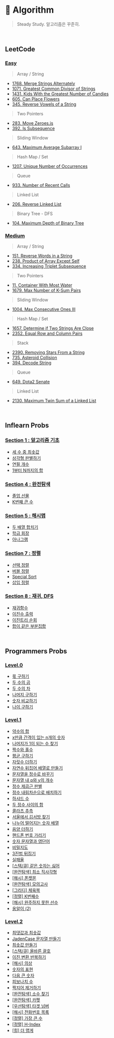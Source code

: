 # 📜 Algorithm

> Steady Study. 알고리즘은 꾸준히.

<br/>

## LeetCode

### [Easy](/LeetCode/Easy/)

> Array / String

- [1768. Merge Strings Alternately](/LeetCode/Easy/1768_Merge_Strings_Alternately.js)
- [1071. Greatest Common Divisor of Strings](/LeetCode/Easy/1071_Greatest_Common_Divisor_of_Strings.js)
- [1431. Kids With the Greatest Number of Candies](/LeetCode/Easy/1431_Kids_With_the_Greatest_Number_of_Candies.js)
- [605. Can Place Flowers](/LeetCode/Easy/605_Can_Place_Flowers.js)
- [345. Reverse Vowels of a String](/LeetCode/Easy/345_Reverse_Vowels_of_a_String.js)

> Two Pointers

- [283. Move Zeroes.js](/LeetCode/Easy/283_Move_Zeroes.js)
- [392. Is Subsequence](/LeetCode/Easy/392_Is_Subsequence.js)

> Sliding Window

- [643. Maximum Average Subarray I](/LeetCode/Easy/643_Maximum_Average_Subarray_I.js)

> Hash Map / Set

- [1207. Unique Number of Occurrences](/LeetCode/Easy/1207_Unique_Number_of_Occurrences.js)

> Queue

- [933. Number of Recent Calls](/LeetCode/Easy/933_Number_of_Recent_Calls.js)

> Linked List

- [206. Reverse Linked List](/LeetCode/Easy/206_Reverse_Linked_List.js)

> Binary Tree - DFS

- [104. Maximum Depth of Binary Tree](/LeetCode/Easy/104_Maximum_Depth_of_Binary_Tree.js)

### [Medium](/LeetCode/Medium/)

> Array / String

- [151. Reverse Words in a String](/LeetCode/Medium/151_Reverse_Words_in_a_String.js)
- [238. Product of Array Except Self](/LeetCode/Medium/238_Product_of_Array_Except%20Self.js)
- [334. Increasing Triplet Subsequence](/LeetCode/Medium/334_Increasing_Triplet_Subsequence.js)

> Two Pointers

- [11. Container With Most Water](/LeetCode/Medium/11_Container_With_Most_Water.js)
- [1679. Max Number of K-Sum Pairs](/LeetCode/Medium/1679_Max_Number_of_K-Sum_Pairs.js)

> Sliding Window

- [1004. Max Consecutive Ones III](/LeetCode/Medium/1004_Max_Consecutive_Ones_III.js)

> Hash Map / Set

- [1657. Determine if Two Strings Are Close](/LeetCode/Medium/1657_Determine_if_Two_Strings_Are_Close.js)
- [2352. Equal Row and Column Pairs](/LeetCode/Medium/2352_Equal_Row_and_Column_Pairs.js)

> Stack

- [2390. Removing Stars From a String](/LeetCode/Medium/2390_Removing_Stars_From_a_String.js)
- [735. Asteroid Collision](/LeetCode/Medium/735_Asteroid_Collision.js)
- [394. Decode String](/LeetCode/Medium/394_Decode_String.js)

> Queue

- [649. Dota2 Senate](/LeetCode/Medium/649_Dota2_Senate.js)

> Linked List

- [2130. Maximum Twin Sum of a Linked List](/LeetCode/Medium/2130_Maximum_Twin_Sum%20of_a_Linked_List.js)

<br/>

## Inflearn Probs

### [Section 1 : 알고리즘 기초](/Inflearn/섹션1/)

- [세 수 중 최솟값](/Inflearn/섹션1/1.%20세%20수%20중%20최솟값.js)
- [삼각형 판별하기](/Inflearn/섹션1/2.%20삼각형%20판별하기.js)
- [연필 개수](/Inflearn/섹션1/3.%20연필개수.js)
- [1부터 N까지의 합](/Inflearn/섹션1/4.%201부터%20N까지의%20합.js)

### [Section 4 : 완전탐색](/Inflearn/섹션4/)

- [졸업 선물](/Inflearn/섹션4/4.%20졸업선물.js)
- [K번째 큰 수](/Inflearn/섹션4/5.%20K번째%20큰%20수.js)

### [Section 5 : 해시맵](/Inflearn/섹션5/)

- [두 배열 합치기](/Inflearn/섹션5/1.%20두%20배열%20합치기.js)
- [학급 회장](/Inflearn/섹션5/6.%20학급%20회장(해쉬).js)
- [아나그램](/Inflearn/섹션5/7.%20아나그램.js)

### [Section 7 : 정렬](/Inflearn/섹션7/)

- [선택 정렬](/Inflearn/섹션7/1.%20선택정렬.js)
- [버블 정렬](/Inflearn/섹션7/2.%20버블정렬.js)
- [Special Sort](/Inflearn/섹션7/3.%20Special%20Sort.js)
- [삽입 정렬](/Inflearn/섹션7/4.%20삽입정렬.js)

### [Section 8 : 재귀, DFS](/Inflearn/섹션8/)

- [재귀함수](/Inflearn/섹션8/1.%20재귀함수.js)
- [이진수 출력](/Inflearn/섹션8/2.%20이진수%20출력(재귀).js)
- [이진트리 순회](/Inflearn/섹션8/3.%20이진트리순회.js)
- [합이 같은 부분집합](/Inflearn/섹션8/5.%20합이%20같은%20부분집합.js)

<br/>

## Programmers Probs

### [Level.0](/Programmers/Level.0/)

- [몫 구하기](/Programmers/Level.0/01_몫_구하기.js)
- [두 수의 곱](/Programmers/Level.0/02_두_수의_곱.js)
- [두 수의 차](/Programmers/Level.0/03_두_수의_차.js)
- [나머지 구하기](/Programmers/Level.0/04_나머지_구하기.js)
- [숫자 비교하기](/Programmers/Level.0/05_숫자_비교하기.js)
- [나이 구하기](/Programmers/Level.0/06_나이_구하기.js)

### [Level.1](/Programmers/Level.1/)

- [약수의 합](/Programmers/Level.1/01_약수의_합.js)
- [x만큼 간격이 있는 n개의 숫자](/Programmers/Level.1/02_x만큼_간격있는_n개숫자.js)
- [나머지가 1이 되는 수 찾기](/Programmers/Level.1/03_나머지가_1이되는_수찾기.js)
- [짝수와 홀수](/Programmers/Level.1/04_짝수와_홀수.js)
- [평균 구하기](/Programmers/Level.1/05_평균_구하기.js)
- [자릿수 더하기](/Programmers/Level.1/06_자릿수_더하기.js)
- [자연수 뒤집어 배열로 만들기](/Programmers/Level.1/07_자연수_뒤집어_배열로_만들기.js)
- [문자열을 정수로 바꾸기](/Programmers/Level.1/08_문자열을_정수로_바꾸기.js)
- [문자열 내 p와 y의 개수](/Programmers/Level.1/09_문자열_내_p와_y의_개수.js)
- [정수 제곱근 판별](/Programmers/Level.1/10_정수_제곱근_판별.js)
- [정수 내림차순으로 배치하기](/Programmers/Level.1/11_정수_내림차순으로_배치하기.js)
- [하샤드 수](/Programmers/Level.1/12_하샤드_수.js)
- [두 정수 사이의 합](/Programmers/Level.1/13_두_정수_사이의_합.js)
- [콜라츠 추측](/Programmers/Level.1/14_콜라츠_추측.js)
- [서울에서 김서방 찾기](/Programmers/Level.1/15_서울에서_김서방_찾기.js)
- [나누어 떨어지는 숫자 배열](/Programmers/Level.1/16_나누어_떨어지는_숫자_배열.js)
- [음양 더하기](/Programmers/Level.1/17_음양_더하기.js)
- [핸드폰 번호 가리기](/Programmers/Level.1/18_핸드폰_번호_가리기.js)
- [숫자 문자열과 영단어](/Programmers/Level.1/19_숫자_문자열과_영단어.js)
- [비밀지도](/Programmers/Level.1/20_비밀지도.js)
- [3진법 뒤집기](/Programmers/Level.1/21_3진법_뒤집기.js)
- [실패율](/Programmers/Level.1/22_실패율.js)
- [[스택/큐] 같은 숫자는 싫어](/Programmers/Level.1/23_같은_숫자는_싫어.js)
- [[완전탐색] 최소 직사각형](/Programmers/Level.1/24_최소_직사각형.js)
- [[해시] 폰켓몬](/Programmers/Level.1/25_폰켓몬.js)
- [[완전탐색] 모의고사](/Programmers/Level.1/26_모의고사.js)
- [[그리디] 체육복](/Programmers/Level.1/27_체육복.js)
- [[정렬] K번째수](/Programmers/Level.1/28_K번째수.js)
- [[해시] 완주하지 못한 선수](/Programmers/Level.1/29_완주하지_못한_선수.js)
- [옹알이 (2)](/Programmers/Level.1/30_옹알이(2).js)

### [Level.2](/Programmers/Level.2/)

- [최댓값과 최솟값](/Programmers/Level.2/01_최댓값과_최솟값.js)
- [JadenCase 문자열 만들기](/Programmers/Level.2/02_JadenCase_문자열_만들기.js)
- [최솟값 만들기](/Programmers/Level.2/03_최솟값_만들기.js)
- [[스택/큐] 올바른 괄호](/Programmers/Level.2/04_올바른_괄호.js)
- [이진 변환 반복하기](/Programmers/Level.2/05_이진_변환_반복하기.js)
- [[해시] 의상](/Programmers/Level.2/06_의상.js)
- [숫자의 표현](/Programmers/Level.2/07_숫자의_표현.js)
- [다음 큰 숫자](/Programmers/Level.2/08_다음_큰_숫자.js)
- [피보나치 수](/Programmers/Level.2/09_피보나치_수.js)
- [짝지어 제거하기](/Programmers/Level.2/10_짝지어_제거하기.js)
- [[완전탐색] 소수 찾기](/Programmers/Level.2/11_소수_찾기.js)
- [[완전탐색] 카펫](/Programmers/Level.2/12_카펫.js)
- [[우선탐색] 타겟 넘버](/Programmers/Level.2/13_타겟_넘버.js)
- [[해시] 전화번호 목록](/Programmers/Level.2/14_전화번호_목록.js)
- [[정렬] 가장 큰 수](/Programmers/Level.2/15_가장_큰_수.js)
- [[정렬] H-Index](/Programmers/Level.2/16_H-Index.js)
- [[힙] 더 맵게](/Programmers/Level.2/17_더_맵게.js)
